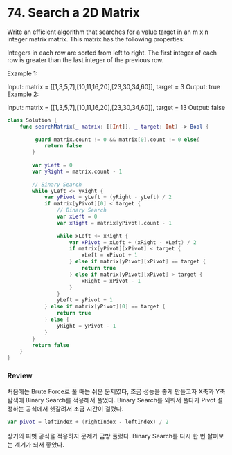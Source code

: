 # 74. Search a 2D Matrix

Write an efficient algorithm that searches for a value target in an m x n integer matrix matrix. This matrix has the following properties:

Integers in each row are sorted from left to right.
The first integer of each row is greater than the last integer of the previous row.
 

Example 1:


Input: matrix = [[1,3,5,7],[10,11,16,20],[23,30,34,60]], target = 3
Output: true
Example 2:


Input: matrix = [[1,3,5,7],[10,11,16,20],[23,30,34,60]], target = 13
Output: false

```swift
class Solution {
    func searchMatrix(_ matrix: [[Int]], _ target: Int) -> Bool {
        
         guard matrix.count != 0 && matrix[0].count != 0 else{
            return false
        }
        
        var yLeft = 0
        var yRight = matrix.count - 1
        
        // Binary Search 
        while yLeft <= yRight {
            var yPivot = yLeft + (yRight - yLeft) / 2
            if matrix[yPivot][0] < target {
                // Binary Search 
                var xLeft = 0 
                var xRight = matrix[yPivot].count - 1
                
                while xLeft <= xRight {
                    var xPivot = xLeft + (xRight - xLeft) / 2
                    if matrix[yPivot][xPivot] < target {
                        xLeft = xPivot + 1
                    } else if matrix[yPivot][xPivot] == target {
                        return true
                    } else if matrix[yPivot][xPivot] > target {
                        xRight = xPivot - 1
                    }
                }
                yLeft = yPivot + 1
            } else if matrix[yPivot][0] == target {
                return true 
            } else {
                yRight = yPivot - 1
            }
        }
        return false
    }
}
```

### Review 
처음에는 Brute Force로 풀 때는 쉬운 문제였다, 
조금 성능을 좋게 만들고자 X축과 Y축 탐색에 Binary Search를 적용해서 풀었다.
Binary Search를 외워서 풀다가 Pivot 설정하는 공식에서 헷갈려서 조금 시간이 걸렸다. 

```swift 
var pivot = leftIndex + (rightIndex - leftIndex) / 2
```
상기의 피벗 공식을 적용하자 문제가 금방 풀렸다. 
Binary Search를 다시 한 번 살펴보는 계기가 되서 좋았다.
